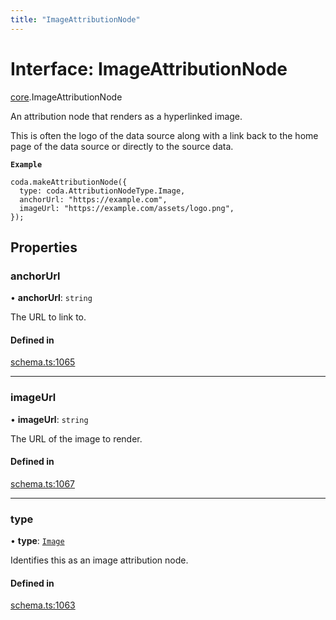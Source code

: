 ```yaml
---
title: "ImageAttributionNode"
---
```

# Interface: ImageAttributionNode

[core](../modules/core.md).ImageAttributionNode

An attribution node that renders as a hyperlinked image.

This is often the logo of the data source along with a link back to the home page
of the data source or directly to the source data.

**`Example`**

```
coda.makeAttributionNode({
  type: coda.AttributionNodeType.Image,
  anchorUrl: "https://example.com",
  imageUrl: "https://example.com/assets/logo.png",
});
```

## Properties

### anchorUrl

• **anchorUrl**: `string`

The URL to link to.

#### Defined in

[schema.ts:1065](https://github.com/coda/packs-sdk/blob/main/schema.ts#L1065)

___

### imageUrl

• **imageUrl**: `string`

The URL of the image to render.

#### Defined in

[schema.ts:1067](https://github.com/coda/packs-sdk/blob/main/schema.ts#L1067)

___

### type

• **type**: [`Image`](../enums/core.AttributionNodeType.md#image)

Identifies this as an image attribution node.

#### Defined in

[schema.ts:1063](https://github.com/coda/packs-sdk/blob/main/schema.ts#L1063)
